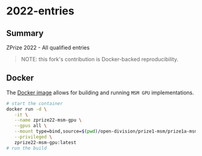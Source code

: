 # 2022-entries

## Summary

ZPrize 2022 - All qualified entries

> NOTE: this fork's contribution is Docker-backed reproducibility.

## Docker

The [Docker image](./Dockerfile) allows for building and running `MSM GPU` implementations.

```bash
# start the container
docker run -d \
   -it \
   --name zprize22-msm-gpu \
   --gpus all \
   --mount type=bind,source=$(pwd)/open-division/prize1-msm/prize1a-msm-gpu/combined-top-solutions,target=/home \
   --privileged \
   zprize22-msm-gpu:latest
# run the build
```